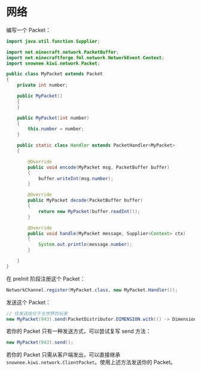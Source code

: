 # 网络

编写一个 Packet：

```java
import java.util.function.Supplier;

import net.minecraft.network.PacketBuffer;
import net.minecraftforge.fml.network.NetworkEvent.Context;
import snownee.kiwi.network.Packet;

public class MyPacket extends Packet
{
    private int number;

    public MyPacket()
    {
    }

    public MyPacket(int number)
    {
        this.number = number;
    }

    public static class Handler extends PacketHandler<MyPacket>
    {

        @Override
        public void encode(MyPacket msg, PacketBuffer buffer)
        {
            buffer.writeInt(msg.number);
        }

        @Override
        public MyPacket decode(PacketBuffer buffer)
        {
            return new MyPacket(buffer.readInt());
        }

        @Override
        public void handle(MyPacket message, Supplier<Context> ctx)
        {
            System.out.println(message.number);
        }

    }
}
```

在 preInit 阶段注册这个 Packet：

```java
NetworkChannel.register(MyPacket.class, new MyPacket.Handler());
```

发送这个 Packet：

```java
// 仅发送给位于主世界的玩家
new MyPacket(943).send(PacketDistributor.DIMENSION.with(() -> DimensionType.OVERWORLD));
```

若你的 Packet 只有一种发送方式，可以尝试复写 send 方法：

```java
new MyPacket(943).send();
```

若你的 Packet 只需从客户端发出，可以直接继承 `snownee.kiwi.network.ClientPacket`。使用上述方法发送你的 Packet。
